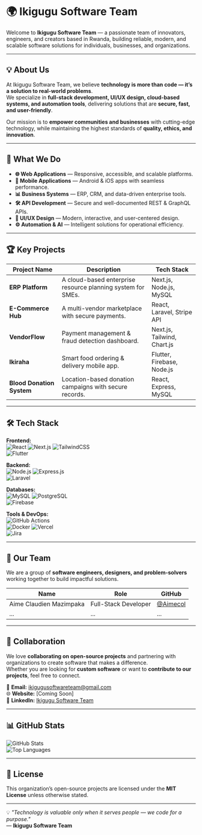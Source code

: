 # 🌍 Ikigugu Software Team

Welcome to **Ikigugu Software Team** — a passionate team of innovators, engineers, and creators based in Rwanda, building reliable, modern, and scalable software solutions for individuals, businesses, and organizations.

---

## 💡 About Us

At Ikigugu Software Team, we believe **technology is more than code — it’s a solution to real-world problems**.  
We specialize in **full-stack development, UI/UX design, cloud-based systems, and automation tools**, delivering solutions that are **secure, fast, and user-friendly**.

Our mission is to **empower communities and businesses** with cutting-edge technology, while maintaining the highest standards of **quality, ethics, and innovation**.

---

## 🚀 What We Do

- **🌐 Web Applications** — Responsive, accessible, and scalable platforms.
- **📱 Mobile Applications** — Android & iOS apps with seamless performance.
- **📊 Business Systems** — ERP, CRM, and data-driven enterprise tools.
- **🛠 API Development** — Secure and well-documented REST & GraphQL APIs.
- **🎨 UI/UX Design** — Modern, interactive, and user-centered design.
- **⚙️ Automation & AI** — Intelligent solutions for operational efficiency.

---

## 🏆 Key Projects

| Project Name | Description | Tech Stack |
|--------------|-------------|------------|
| **ERP Platform** | A cloud-based enterprise resource planning system for SMEs. | Next.js, Node.js, MySQL |
| **E-Commerce Hub** | A multi-vendor marketplace with secure payments. | React, Laravel, Stripe API |
| **VendorFlow** | Payment management & fraud detection dashboard. | Next.js, Tailwind, Chart.js |
| **Ikiraha** | Smart food ordering & delivery mobile app. | Flutter, Firebase, Node.js |
| **Blood Donation System** | Location-based donation campaigns with secure records. | React, Express, MySQL |

---

## 🛠 Tech Stack

**Frontend:**  
![React](https://img.shields.io/badge/-React-61DAFB?logo=react&logoColor=white) 
![Next.js](https://img.shields.io/badge/-Next.js-000?logo=next.js) 
![TailwindCSS](https://img.shields.io/badge/-Tailwind_CSS-38B2AC?logo=tailwind-css&logoColor=white)  
![Flutter](https://img.shields.io/badge/-Flutter-02569B?logo=flutter&logoColor=white)

**Backend:**  
![Node.js](https://img.shields.io/badge/-Node.js-339933?logo=node.js&logoColor=white) 
![Express.js](https://img.shields.io/badge/-Express.js-000000?logo=express&logoColor=white)  
![Laravel](https://img.shields.io/badge/-Laravel-FF2D20?logo=laravel&logoColor=white)

**Databases:**  
![MySQL](https://img.shields.io/badge/-MySQL-4479A1?logo=mysql&logoColor=white) 
![PostgreSQL](https://img.shields.io/badge/-PostgreSQL-336791?logo=postgresql&logoColor=white)  
![Firebase](https://img.shields.io/badge/-Firebase-FFCA28?logo=firebase&logoColor=black)

**Tools & DevOps:**  
![GitHub Actions](https://img.shields.io/badge/-GitHub_Actions-2088FF?logo=github-actions&logoColor=white)  
![Docker](https://img.shields.io/badge/-Docker-2496ED?logo=docker&logoColor=white) 
![Vercel](https://img.shields.io/badge/-Vercel-000?logo=vercel&logoColor=white)  
![Jira](https://img.shields.io/badge/-Jira-0052CC?logo=jira&logoColor=white)

---

## 👥 Our Team

We are a group of **software engineers, designers, and problem-solvers** working together to build impactful solutions.

| Name | Role | GitHub |
|------|------|--------|
| Aime Claudien Mazimpaka | Full-Stack Developer | [@Aimecol](https://github.com/Aimecol) |
| ... | ... | ... |

---

## 🤝 Collaboration

We love **collaborating on open-source projects** and partnering with organizations to create software that makes a difference.  
Whether you are looking for **custom software** or want to **contribute to our projects**, feel free to connect.

📩 **Email:** ikigugusoftwareteam@gmail.com  
🌐 **Website:** [Coming Soon]  
💬 **LinkedIn:** [Ikigugu Software Team](#)

---

## 📊 GitHub Stats

![GitHub Stats](https://github-readme-stats.vercel.app/api?username=ikigugu-software-team&show_icons=true&theme=tokyonight)  
![Top Languages](https://github-readme-stats.vercel.app/api/top-langs/?username=ikigugu-software-team&layout=compact&theme=tokyonight)

---

## 📝 License

This organization’s open-source projects are licensed under the **MIT License** unless otherwise stated.

---

💡 *"Technology is valuable only when it serves people — we code for a purpose."*  
— **Ikigugu Software Team**
